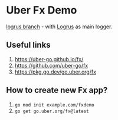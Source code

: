 # Uber Fx Demo

[logrus branch](https://github.com/greeflas/uber_fx/tree/logrus) - with [Logrus](https://github.com/sirupsen/logrus) as main logger.

## Useful links

1. https://uber-go.github.io/fx/
2. https://github.com/uber-go/fx
3. https://pkg.go.dev/go.uber.org/fx

## How to create new Fx app?

1. `go mod init example.com/fxdemo`
2. `go get go.uber.org/fx@latest`

